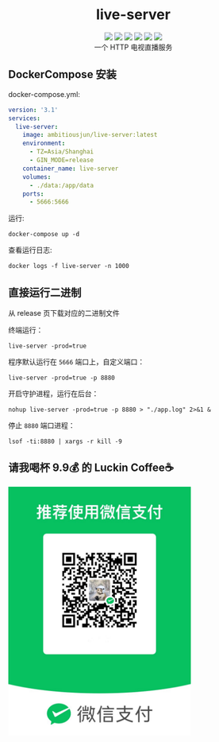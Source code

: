 <h1 align="center">live-server</h1>

<div align="center">
  <a href="https://github.com/AmbitiousJun/live-server/tree/v1.21.0"><img src="https://img.shields.io/github/v/tag/AmbitiousJun/live-server"></img></a>
  <a href="https://hub.docker.com/r/ambitiousjun/live-server/tags"><img src="https://img.shields.io/docker/image-size/ambitiousjun/live-server/v1.21.0"></img></a>
  <a href="https://hub.docker.com/r/ambitiousjun/live-server/tags"><img src="https://img.shields.io/docker/pulls/ambitiousjun/live-server"></img></a>
  <a href="https://goreportcard.com/report/github.com/AmbitiousJun/live-server"><img src="https://goreportcard.com/badge/github.com/AmbitiousJun/live-server"></img></a>
  <a href="https://github.com/AmbitiousJun/live-server/releases/latest"><img src="https://img.shields.io/github/downloads/AmbitiousJun/live-server/total"></img></a>
  <img src="https://img.shields.io/github/license/AmbitiousJun/live-server"></img>
</div>

<div align="center">
  一个 HTTP 电视直播服务
</div>

## DockerCompose 安装

docker-compose.yml:

```yaml
version: '3.1'
services:
  live-server:
    image: ambitiousjun/live-server:latest
    environment:
      - TZ=Asia/Shanghai
      - GIN_MODE=release
    container_name: live-server
    volumes:
      - ./data:/app/data
    ports:
      - 5666:5666
```

运行: 

```shell
docker-compose up -d
```

查看运行日志:

```shell
docker logs -f live-server -n 1000
```

## 直接运行二进制

从 release 页下载对应的二进制文件

终端运行：

```shell
live-server -prod=true
```

程序默认运行在 `5666` 端口上，自定义端口：

```shell
live-server -prod=true -p 8880
```

开启守护进程，运行在后台：

```shell
nohup live-server -prod=true -p 8880 > "./app.log" 2>&1 &
```

停止 `8880` 端口进程：

```shell
lsof -ti:8880 | xargs -r kill -9
```

## 请我喝杯 9.9💰 的 Luckin Coffee☕️

<img height="500px" src="assets/2024-11-05-09-59-45.png" />